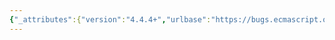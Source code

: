 ```yaml
---
{"_attributes":{"version":"4.4.4+","urlbase":"https://bugs.ecmascript.org/","maintainer":"dherman@mozilla.com"},"bug":{"bug_id":1879,"creation_ts":"2013-08-31 13:48:00 -0700","short_desc":"8.2.2: wrong reference to 11.2.4","delta_ts":"2013-09-09 10:55:49 -0700","product":"Draft for 6th Edition","component":"editorial issue","version":"Rev 17: August 23, 2013 Draft","rep_platform":"All","op_sys":"All","bug_status":"RESOLVED","resolution":"FIXED","priority":"Normal","bug_severity":"enhancement","everconfirmed":true,"reporter":{"uid":"d","name":"Domenic Denicola"},"assigned_to":{"uid":"allen","name":"Allen Wirfs-Brock"},"long_desc":[{"commentid":5291,"comment_count":0,"who":{"uid":"d","name":"Domenic Denicola"},"bug_when":"2013-08-31 13:48:47 -0700","thetext":"11.2.4 is now \"the super keyword.\" Not sure what the correct reference is; maybe 11.2.3?"},{"commentid":5325,"comment_count":1,"who":{"uid":"allen","name":"Allen Wirfs-Brock"},"bug_when":"2013-09-09 10:55:49 -0700","thetext":"fixed in rev18 draft"}]}}
---
```

